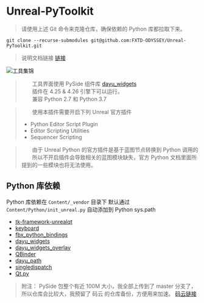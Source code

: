 # Unreal-PyToolkit

> 请使用上述 Git 命令来克隆仓库，确保依赖的 Python 库都拉取下来。

`git clone --recurse-submodules git@github.com:FXTD-ODYSSEY/Unreal-PyToolkit.git` 

> 说明文档链接 [链接](http://wiki.l0v0.com/unreal/PyToolkit/#/)

![工具集锦](http://cdn.jsdelivr.net/gh/FXTD-ODYSSEY/CG_wiki@gh-pages/unreal/PyToolkit/_img/01.png)

> &emsp;&emsp;工具界面使用 PySide 组件库 [dayu_widgets](https://github.com/phenom-films/dayu_widgets)     
> &emsp;&emsp;插件在 4.25 & 4.26 引擎下可以运行。        
> &emsp;&emsp;兼容 Python 2.7 和 Python 3.7

> &emsp;&emsp;使用本插件需要开启下列 Unreal 官方插件    
> + Python Editor Script Plugin     
> + Editor Scripting Utilities    
> + Sequencer Scripting    

> &emsp;&emsp;由于 Unreal Python 的官方插件是基于蓝图节点转换到 Python 调用的    
> &emsp;&emsp;所以不开启插件会导致相关的蓝图模块缺失，官方 Python 文档里面所提到的一些模块也将无法使用。    

## Python 库依赖

Python 库依赖在 `Content/_vendor` 目录下
默认通过 `Content/Python/init_unreal.py` 自动添加到 Python sys.path  
 
+ [tk-framework-unrealqt](https://github.com/ue4plugins/tk-framework-unrealqt) 
+ [keyboard](https://github.com/boppreh/keyboard) 
+ [fbx_python_bindings](https://github.com/FXTD-ODYSSEY/fbx_python_bindings)
+ [dayu_widgets](https://github.com/phenom-films/dayu_widgets)
+ [dayu_widgets_overlay](https://github.com/FXTD-ODYSSEY/dayu_widgets_overlay)
+ [QBinder](https://github.com/FXTD-ODYSSEY/QBinder)
+ [dayu_path](https://github.com/phenom-films/dayu_path)
+ [singledispatch](https://pypi.org/project/singledispatch/)
+ [Qt.py](https://github.com/mottosso/Qt.py)

> 附注： PySide 包整个有近 100M 大小，我全部上传到了 master 分支了，所以仓库会比较大，我预留了 码云 的仓库备份，方便用来加速。 [码云链接](https://gitee.com/ZSD_tim/Unreal-PyToolkit)    


